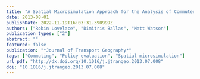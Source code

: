 ```yaml
---
title: "A Spatial Microsimulation Approach for the Analysis of Commuter Patterns: From Individual to Regional Levels"
date: 2013-08-01
publishDate: 2022-11-19T16:03:31.390999Z
authors: ["Robin Lovelace", "Dimitris Ballas", "Matt Watson"]
publication_types: ["2"]
abstract: ""
featured: false
publication: "*Journal of Transport Geography*"
tags: ["Commuting", "Policy evaluation", "Spatial microsimulation"]
url_pdf: "http://dx.doi.org/10.1016/j.jtrangeo.2013.07.008"
doi: "10.1016/j.jtrangeo.2013.07.008"
---
```


